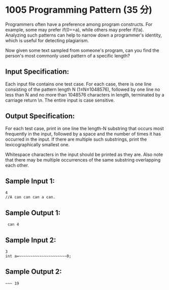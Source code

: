 # 1005 Programming Pattern (35 分)

Programmers often have a preference among program constructs. For example, some may prefer if(0==a), while others may prefer if(!a). Analyzing such patterns can help to narrow down a programmer's identity, which is useful for detecting plagiarism.

Now given some text sampled from someone's program, can you find the person's most commonly used pattern of a specific length?
## Input Specification:

Each input file contains one test case. For each case, there is one line consisting of the pattern length N (1≤N≤1048576), followed by one line no less than N and no more than 1048576 characters in length, terminated by a carriage return \n. The entire input is case sensitive.
## Output Specification:

For each test case, print in one line the length-N substring that occurs most frequently in the input, followed by a space and the number of times it has occurred in the input. If there are multiple such substrings, print the lexicographically smallest one.

Whitespace characters in the input should be printed as they are. Also note that there may be multiple occurrences of the same substring overlapping each other.
## Sample Input 1:
```
4
//A can can can a can.
```
## Sample Output 1:
```
 can 4
```
## Sample Input 2:
```
3
int a=~~~~~~~~~~~~~~~~~~~~~0;
```
## Sample Output 2:
```
~~~ 19
```
